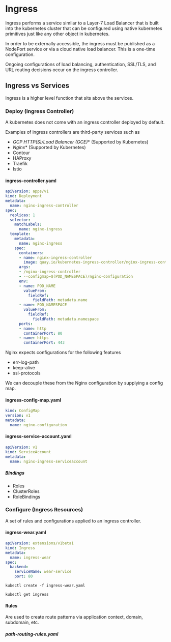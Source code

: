 # Ingress

Ingress performs a service similar to a Layer-7 Load Balancer that is built into 
the kubernetes cluster that can be configured using native kubernetes primitives just
like any other object in kubernetes.

In order to be externally accessible, the ingress must be published as a NodePort 
service or via a cloud native load balancer. This is a one-time configuration.

Ongoing configurations of load balancing, authentication, SSL/TLS, and URL routing
decisions occur on the ingress controller.

## Ingress vs Services

Ingress is a higher level function that sits above the services.

### Deploy (Ingress Controller)

A kubernetes does not come with an ingress controller deployed by default.

Examples of ingress controllers are third-party services such as

- *GCP HTTP(S)/Load Balancer (GCE)** (Supported by Kubernetes) 
- *Nginx** (Supported by Kubernetes)
- Contour
- HAProxy
- Traefik
- Istio

#### ingress-controller.yaml

~~~yaml
apiVersion: apps/v1
kind: Deployment
metadata:
  name: nginx-ingress-controller
spec:
  replicas: 1
  selector:
    matchLabels:
      name: nginx-ingress
  template: 
    metadata:
      name: nginx-ingress
    spec:
      containers:
      - name: nginx-ingress-controller
        image: quay.io/kubernetes-ingress-controller/nginx-ingress-controller:0.21.0
      args:
      - /nginx-ingress-controller
      - --configmap=$(POD_NAMESPACE)/nginx-configuration
      env:
      - name: POD_NAME
        valueFrom:
          fieldRef:
            fieldPath: metadata.name
      - name: POD_NAMESPACE
        valueFrom:
          fieldRef:
            fieldPath: metadata.namespace
      ports:
      - name: http
        containerPort: 80
      - name: https
        containerPort: 443

~~~

Nginx expects configurations for the following features

- err-log-path
- keep-alive
- ssl-protocols

We can decouple these from the Nginx configuration by supplying a config map.

#### ingress-config-map.yaml

~~~yaml
kind: ConfigMap
version: v1
metadata:
  name: nginx-configuration
~~~

#### ingress-service-account.yaml

~~~yaml
apiVersion: v1
kind: ServiceAccount
metadata:
  name: nginx-ingress-serviceaccount
~~~

##### Bindings

- Roles
- ClusterRoles
- RoleBindings

### Configure (Ingress Resources)

A set of rules and configurations applied to an ingress controller.

#### ingress-wear.yaml

~~~yaml
apiVersion: extensions/v1beta1
kind: Ingress
metadata:
  name: ingress-wear
spec:
  backend:
    serviceName: wear-service
    port: 80
~~~

```
kubectl create -f ingress-wear.yaml
```

```
kubectl get ingress
```

#### Rules

Are used to create route patterns via application context, domain, subdomain, etc.

##### path-routing-rules.yaml

~~~yaml
~~~
